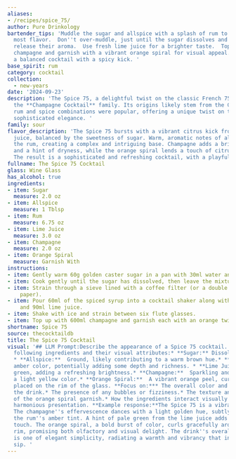 ```yaml
---
aliases:
- /recipes/spice_75/
author: Pure Drinkology
bartender_tips: 'Muddle the sugar and allspice with a splash of rum to extract the
  most flavor.  Don''t over-muddle, just until the sugar dissolves and the spices
  release their aroma.  Use fresh lime juice for a brighter taste.  Top with chilled
  champagne and garnish with a vibrant orange spiral for visual appeal.  This creates
  a balanced cocktail with a spicy kick. '
base_spirit: rum
category: cocktail
collection:
  - new-years
date: '2024-09-23'
description: 'The Spice 75, a delightful twist on the classic French 75, belongs to
  the **Champagne Cocktail** family. Its origins likely stem from the Caribbean, where
  rum and spice combinations were popular, offering a unique twist on the French 75''s
  sophisticated elegance. '
family: sour
flavor_description: 'The Spice 75 bursts with a vibrant citrus kick from the lime
  juice, balanced by the sweetness of sugar. Warm, aromatic notes of allspice infuse
  the rum, creating a complex and intriguing base. Champagne adds a bright effervescence
  and a hint of dryness, while the orange spiral lends a touch of citrusy elegance.
  The result is a sophisticated and refreshing cocktail, with a playful twist of spice. '
fullname: The Spice 75 Cocktail
glass: Wine Glass
has_alcohol: true
ingredients:
- item: Sugar
  measure: 2.0 oz
- item: Allspice
  measure: 1 Tblsp
- item: Rum
  measure: 6.75 oz
- item: Lime Juice
  measure: 3.0 oz
- item: Champagne
  measure: 2.0 oz
- item: Orange Spiral
  measure: Garnish With
instructions:
- item: Gently warm 60g golden caster sugar in a pan with 30ml water and 1 tbsp allspice.
- item: Cook gently until the sugar has dissolved, then leave the mixture to cool.
- item: Strain through a sieve lined with a coffee filter (or a double layer of kitchen
    paper).
- item: Pour 60ml of the spiced syrup into a cocktail shaker along with 200ml rum
    and 90ml lime juice.
- item: Shake with ice and strain between six flute glasses.
- item: Top up with 600ml champagne and garnish each with an orange twist.
shortname: Spice 75
source: thecocktaildb
title: The Spice 75 Cocktail
visual: '## LLM Prompt:Describe the appearance of a Spice 75 cocktail. Consider the
  following ingredients and their visual attributes:* **Sugar:** Dissolved, clear.
  * **Allspice:**  Ground, likely contributing to a warm brown hue.* **Rum:**  Golden
  amber color, potentially adding some depth and richness. * **Lime Juice:**  Pale
  green, adding a refreshing brightness.* **Champagne:**  Sparkling and bubbly, with
  a light yellow color.* **Orange Spiral:**  A vibrant orange peel, curled and delicately
  placed on the rim of the glass. **Focus on:*** The overall color and clarity of
  the drink.* The presence of any bubbles or fizziness.* The texture and appearance
  of the orange spiral garnish.* How the ingredients interact visually to create a
  harmonious presentation. **Example response:**The Spice 75 is a vibrant spectacle.
  The champagne''s effervescence dances with a light golden hue, subtly warmed by
  the rum''s amber tint. A hint of pale green from the lime juice adds a refreshing
  touch. The orange spiral, a bold burst of color, curls gracefully around the glass
  rim, promising both olfactory and visual delight. The drink''s overall appearance
  is one of elegant simplicity, radiating a warmth and vibrancy that invites a celebratory
  sip. '
---
```



